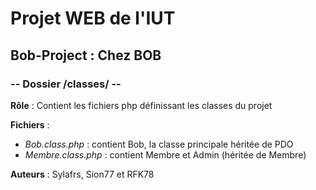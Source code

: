 # Projet WEB de l'IUT
## Bob-Project : Chez BOB
### -- Dossier /classes/ --

**Rôle** : Contient les fichiers php définissant les classes du projet

**Fichiers** :

* *Bob.class.php* : contient Bob, la classe principale héritée de PDO
* *Membre.class.php* : contient Membre et Admin (héritée de Membre)

**Auteurs** :
Sylafrs, Sion77 et RFK78
